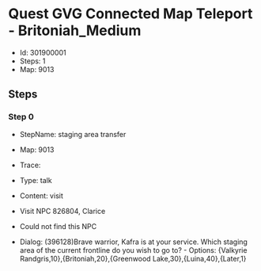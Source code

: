 # Quest GVG Connected Map Teleport - Britoniah_Medium

- Id: 301900001
- Steps: 1
- Map: 9013

## Steps

### Step 0
- StepName:  staging area transfer
- Map:  9013
- Trace:  
- Type:  talk
- Content:  visit
- Visit NPC 826804, Clarice

- Could not find this NPC
- Dialog: (396128)Brave warrior, Kafra is at your service. Which staging area of the current frontline do you wish to go to? - Options: {Valkyrie Randgris,10},{Britoniah,20},{Greenwood Lake,30},{Luina,40},{Later,1}


